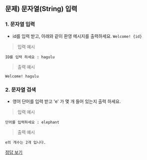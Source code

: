 ## 문제) 문자열(String) 입력

### 1. 문자열 입력
* id를 입력 받고, 아래와 같이 환영 메시지를 출력하세요.
`Welcome! {id}`

> 입력 예시

```
ID를 입력 하세요 : hagulu
```

> 출력 예시

```
Welcome! hagulu
```

### 2. 문자열 검색
* 영어 단어를 입력 받고 'e' 가 몇 개 들어 있는지 출력 하세요.

> 입력 예시

```
단어를 입력하세요 : elephant
```

> 출력 예시

```
e의 개수는 2개 입니다.
```

[정답 보기](Quiz03.java)